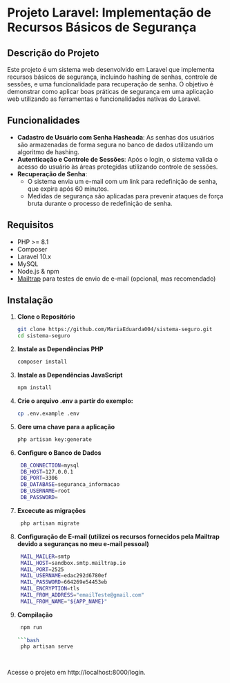 # **Projeto Laravel: Implementação de Recursos Básicos de Segurança**

## **Descrição do Projeto**

Este projeto é um sistema web desenvolvido em Laravel que implementa recursos básicos de segurança, incluindo hashing de senhas, controle de sessões, e uma funcionalidade para recuperação de senha. O objetivo é demonstrar como aplicar boas práticas de segurança em uma aplicação web utilizando as ferramentas e funcionalidades nativas do Laravel.

## **Funcionalidades**

- **Cadastro de Usuário com Senha Hasheada**: As senhas dos usuários são armazenadas de forma segura no banco de dados utilizando um algoritmo de hashing.
- **Autenticação e Controle de Sessões**: Após o login, o sistema valida o acesso do usuário às áreas protegidas utilizando controle de sessões.
- **Recuperação de Senha**:
  - O sistema envia um e-mail com um link para redefinição de senha, que expira após 60 minutos.
  - Medidas de segurança são aplicadas para prevenir ataques de força bruta durante o processo de redefinição de senha.

## **Requisitos**

- PHP >= 8.1
- Composer
- Laravel 10.x
- MySQL
- Node.js & npm
- [Mailtrap](https://mailtrap.io) para testes de envio de e-mail (opcional, mas recomendado)
  
## **Instalação**

1. **Clone o Repositório**

   ```bash
   git clone https://github.com/MariaEduarda004/sistema-seguro.git
   cd sistema-seguro
2. **Instale as Dependências PHP**

   ```bash
   composer install
3. **Instale as Dependências JavaScript**

   ```bash
   npm install
4. **Crie o arquivo .env a partir do exemplo:**
    ```bash
   cp .env.example .env
5. **Gere uma chave para a aplicação**
   ```bash
   php artisan key:generate
6. **Configure o Banco de Dados**
   ```bash
    DB_CONNECTION=mysql
    DB_HOST=127.0.0.1
    DB_PORT=3306
    DB_DATABASE=seguranca_informacao
    DB_USERNAME=root
    DB_PASSWORD=
7. **Excecute as migrações**
   ```bash
    php artisan migrate
8. **Configuração de E-mail (utilizei os recursos fornecidos pela Mailtrap devido a seguranças no meu e-mail pessoal)**
   ```bash
    MAIL_MAILER=smtp
    MAIL_HOST=sandbox.smtp.mailtrap.io
    MAIL_PORT=2525
    MAIL_USERNAME=edac292d6780ef
    MAIL_PASSWORD=664269e54453eb
    MAIL_ENCRYPTION=tls
    MAIL_FROM_ADDRESS="emailTeste@gmail.com"
    MAIL_FROM_NAME="${APP_NAME}"
9. **Compilação**
   ```bash
    npm run 
    
   ```bash
    php artisan serve

    
Acesse o projeto em http://localhost:8000/login.

